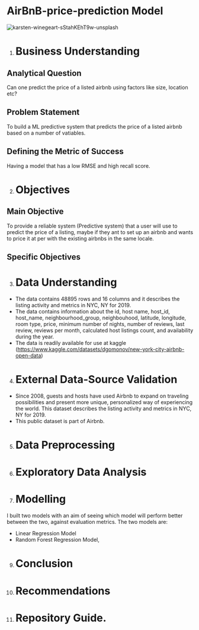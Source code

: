 # AirBnB-price-prediction Model

![karsten-winegeart-sStahKEhT9w-unsplash](https://github.com/wainaina-peter/AirBnB-price-prediction/assets/80960028/a7cfbf00-39a1-4047-aca2-2edddcdc5303)

1. # Business Understanding

  ## Analytical Question
Can one predict the price of a listed airbnb using factors like size, location etc?

  ## Problem Statement
To build a ML predictive system that predicts the price of a listed airbnb based on a number of vatiables.

  ## Defining the Metric of Success
Having a model that has a low RMSE and high recall score.

  2. # Objectives
## Main Objective
To provide a reliable system (Predictive system) that a user will use to predict the price of a listing, maybe if they ant to set up an airbnb and wants to price it at per with the existing airbnbs in the same locale.

   ## Specific Objectives

3. # Data Understanding
- The data contains 48895 rows and 16 columns and it describes the listing activity and metrics in NYC, NY for 2019. 
- The data contains information about the id, host name, host_id, host_name, neighbourhood_group, neighbouhood, latitude, longitude, room type, price, minimum number of nights, number of reviews, last review, reviews per month, calculated host listings count, and availability during the year.
- The data is readily available for use at kaggle (https://www.kaggle.com/datasets/dgomonov/new-york-city-airbnb-open-data)

4. # External Data-Source Validation
- Since 2008, guests and hosts have used Airbnb to expand on traveling possibilities and present more unique, personalized way of experiencing the world. This dataset describes the listing activity and metrics in NYC, NY for 2019.
- This public dataset is part of Airbnb.

5. # Data Preprocessing
  
6. # Exploratory Data Analysis
   
7. # Modelling

I built two models with an aim of seeing which model will perform better between the two, against evaluation metrics. The two models are:
-  Linear Regression Model
-  Random Forest Regression Model,


9. # Conclusion
10. # Recommendations
11. # Repository Guide.     
  



